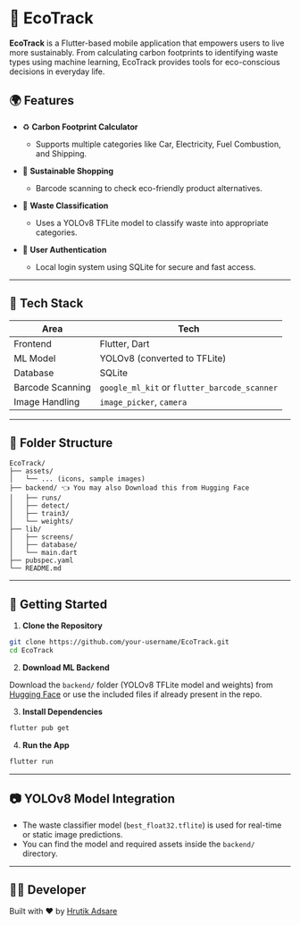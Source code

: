 # 🌱 EcoTrack

**EcoTrack** is a Flutter-based mobile application that empowers users to live more sustainably. From calculating carbon footprints to identifying waste types using machine learning, EcoTrack provides tools for eco-conscious decisions in everyday life.

## 🌍 Features

- ♻️ **Carbon Footprint Calculator**

  - Supports multiple categories like Car, Electricity, Fuel Combustion, and Shipping.

- 🛒 **Sustainable Shopping**

  - Barcode scanning to check eco-friendly product alternatives.

- 💑 **Waste Classification**

  - Uses a YOLOv8 TFLite model to classify waste into appropriate categories.

- 🔐 **User Authentication**

  - Local login system using SQLite for secure and fast access.

---

## 🧠 Tech Stack

| Area             | Tech                                         |
| ---------------- | -------------------------------------------- |
| Frontend         | Flutter, Dart                                |
| ML Model         | YOLOv8 (converted to TFLite)                 |
| Database         | SQLite                                       |
| Barcode Scanning | `google_ml_kit` or `flutter_barcode_scanner` |
| Image Handling   | `image_picker`, `camera`                     |

---

## 📁 Folder Structure

```
EcoTrack/
├── assets/
│   └── ... (icons, sample images)
├── backend/ 👈 You may also Download this from Hugging Face
│   ├── runs/
│   ├── detect/
│   ├── train3/
│   └── weights/
├── lib/
│   ├── screens/
│   ├── database/
│   └── main.dart
├── pubspec.yaml
└── README.md
```

---

## 🚀 Getting Started

1. **Clone the Repository**

```bash
git clone https://github.com/your-username/EcoTrack.git
cd EcoTrack
```

2. **Download ML Backend**

Download the `backend/` folder (YOLOv8 TFLite model and weights) from [Hugging Face](https://huggingface.co/) or use the included files if already present in the repo.

3. **Install Dependencies**

```bash
flutter pub get
```

4. **Run the App**

```bash
flutter run
```

---

## 📷 YOLOv8 Model Integration

- The waste classifier model (`best_float32.tflite`) is used for real-time or static image predictions.
- You can find the model and required assets inside the `backend/` directory.

---

## 👨‍💻 Developer

Built with ❤️ by [Hrutik Adsare](https://huggingface.co/Hrutik-Adsare)

